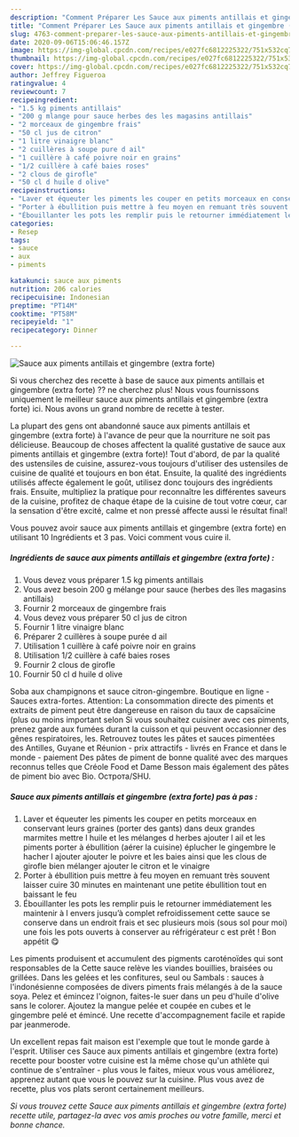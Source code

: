 ```yaml
---
description: "Comment Préparer Les Sauce aux piments antillais et gingembre (extra forte)"
title: "Comment Préparer Les Sauce aux piments antillais et gingembre (extra forte)"
slug: 4763-comment-preparer-les-sauce-aux-piments-antillais-et-gingembre-extra-forte
date: 2020-09-06T15:06:46.157Z
image: https://img-global.cpcdn.com/recipes/e027fc6812225322/751x532cq70/sauce-aux-piments-antillais-et-gingembre-extra-forte-photo-principale-de-la-recette.jpg
thumbnail: https://img-global.cpcdn.com/recipes/e027fc6812225322/751x532cq70/sauce-aux-piments-antillais-et-gingembre-extra-forte-photo-principale-de-la-recette.jpg
cover: https://img-global.cpcdn.com/recipes/e027fc6812225322/751x532cq70/sauce-aux-piments-antillais-et-gingembre-extra-forte-photo-principale-de-la-recette.jpg
author: Jeffrey Figueroa
ratingvalue: 4
reviewcount: 7
recipeingredient:
- "1.5 kg piments antillais"
- "200 g mlange pour sauce herbes des les magasins antillais"
- "2 morceaux de gingembre frais"
- "50 cl jus de citron"
- "1 litre vinaigre blanc"
- "2 cuillères à soupe pure d ail"
- "1 cuillère à café poivre noir en grains"
- "1/2 cuillère à café baies roses"
- "2 clous de girofle"
- "50 cl d huile d olive"
recipeinstructions:
- "Laver et équeuter les piments les couper en petits morceaux en conservant leurs graines (porter des gants) dans deux grandes marmites mettre l huile et les mélanges d herbes ajouter l ail et les piments porter à ébullition (aérer la cuisine) éplucher le gingembre le hacher l ajouter ajouter le poivre et les baies ainsi que les clous de girofle bien mélanger ajouter le citron et le vinaigre"
- "Porter à ébullition puis mettre à feu moyen en remuant très souvent laisser cuire 30 minutes en maintenant une petite ébullition tout en baissant le feu"
- "Ébouillanter les pots les remplir puis le retourner immédiatement les maintenir à l envers jusqu’à complet refroidissement cette sauce se conserve dans un endroit frais et sec plusieurs mois (sous sol pour moi) une fois les pots ouverts à conserver au réfrigérateur c est prêt ! Bon appétit 😋"
categories:
- Resep
tags:
- sauce
- aux
- piments

katakunci: sauce aux piments 
nutrition: 206 calories
recipecuisine: Indonesian
preptime: "PT14M"
cooktime: "PT58M"
recipeyield: "1"
recipecategory: Dinner

---
```



![Sauce aux piments antillais et gingembre (extra forte)](https://img-global.cpcdn.com/recipes/e027fc6812225322/751x532cq70/sauce-aux-piments-antillais-et-gingembre-extra-forte-photo-principale-de-la-recette.jpg)

Si vous cherchez des recette à base de sauce aux piments antillais et gingembre (extra forte) ?? ne cherchez plus! Nous vous fournissons uniquement le meilleur sauce aux piments antillais et gingembre (extra forte) ici. Nous avons un grand nombre de recette à tester.

La plupart des gens ont abandonné sauce aux piments antillais et gingembre (extra forte) à l'avance de peur que la nourriture ne soit pas délicieuse. Beaucoup de choses affectent la qualité gustative de sauce aux piments antillais et gingembre (extra forte)! Tout d'abord, de par la qualité des ustensiles de cuisine, assurez-vous toujours d'utiliser des ustensiles de cuisine de qualité et toujours en bon état. Ensuite, la qualité des ingrédients utilisés affecte également le goût, utilisez donc toujours des ingrédients frais. Ensuite, multipliez la pratique pour reconnaître les différentes saveurs de la cuisine, profitez de chaque étape de la cuisine de tout votre cœur, car la sensation d'être excité, calme et non pressé affecte aussi le résultat final!

<!--inarticleads1-->

Vous pouvez avoir sauce aux piments antillais et gingembre (extra forte) en utilisant 10 Ingrédients et 3 pas. Voici comment vous cuire il.

##### Ingrédients de sauce aux piments antillais et gingembre (extra forte) :

1. Vous devez vous préparer 1.5 kg piments antillais
1. Vous avez besoin 200 g mélange pour sauce (herbes des îles magasins antillais)
1. Fournir 2 morceaux de gingembre frais
1. Vous devez vous préparer 50 cl jus de citron
1. Fournir 1 litre vinaigre blanc
1. Préparer 2 cuillères à soupe purée d ail
1. Utilisation 1 cuillère à café poivre noir en grains
1. Utilisation 1/2 cuillère à café baies roses
1. Fournir 2 clous de girofle
1. Fournir 50 cl d huile d olive


Soba aux champignons et sauce citron-gingembre. Boutique en ligne - Sauces extra-fortes. Attention: La consommation directe des piments et extraits de piment peut être dangereuse en raison du taux de capsaïcine (plus ou moins important selon Si vous souhaitez cuisiner avec ces piments, prenez garde aux fumées durant la cuisson et qui peuvent occasionner des gênes respiratoires, les. Retrouvez toutes les pâtes et sauces pimentées des Antilles, Guyane et Réunion - prix attractifs - livrés en France et dans le monde - paiement Des pâtes de piment de bonne qualité avec des marques reconnus telles que Créole Food et Dame Besson mais également des pâtes de piment bio avec Bio. Острота/SHU. 

<!--inarticleads2-->

##### Sauce aux piments antillais et gingembre (extra forte) pas à pas :

1. Laver et équeuter les piments les couper en petits morceaux en conservant leurs graines (porter des gants) dans deux grandes marmites mettre l huile et les mélanges d herbes ajouter l ail et les piments porter à ébullition (aérer la cuisine) éplucher le gingembre le hacher l ajouter ajouter le poivre et les baies ainsi que les clous de girofle bien mélanger ajouter le citron et le vinaigre
1. Porter à ébullition puis mettre à feu moyen en remuant très souvent laisser cuire 30 minutes en maintenant une petite ébullition tout en baissant le feu
1. Ébouillanter les pots les remplir puis le retourner immédiatement les maintenir à l envers jusqu’à complet refroidissement cette sauce se conserve dans un endroit frais et sec plusieurs mois (sous sol pour moi) une fois les pots ouverts à conserver au réfrigérateur c est prêt ! Bon appétit 😋


Les piments produisent et accumulent des pigments caroténoïdes qui sont responsables de la Cette sauce relève les viandes bouillies, braisées ou grillées. Dans les gelées et les confitures, seul ou Sambals : sauces à l&#39;indonésienne composées de divers piments frais mélangés à de la sauce soya. Pelez et émincez l&#39;oignon, faites-le suer dans un peu d&#39;huile d&#39;olive sans le colorer. Ajoutez la mangue pelée et coupée en cubes et le gingembre pelé et émincé. Une recette d&#39;accompagnement facile et rapide par jeanmerode. 

<!--inarticleads1-->

<p>
Un excellent repas fait maison est l'exemple que tout le monde garde à l'esprit. Utiliser ces Sauce aux piments antillais et gingembre (extra forte) recette pour booster votre cuisine est la même chose qu'un athlète qui continue de s'entraîner - plus vous le faites, mieux vous vous améliorez, apprenez autant que vous le pouvez sur la cuisine. Plus vous avez de recette, plus vos plats seront certainement meilleurs.
</p>

<p>
<i>Si vous trouvez cette Sauce aux piments antillais et gingembre (extra forte) recette utile, partagez-la avec vos amis proches ou votre famille, merci et bonne chance.</i>
</p>
